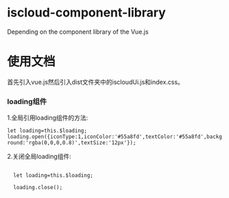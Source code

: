 # iscloud-component-library
Depending on the component library of the Vue.js

<h1>使用文档</h1>
  首先引入vue.js然后引入dist文件夹中的iscloudUi.js和index.css。
  <h3>loading组件</h3>
  <p>1.全局引用loading组件的方法:</p> 
   <div style="backgroud-color:#f8f8f8">
  <code>let loading=this.$loading;</code>
  <code>loading.open({iconType:1,iconColor:'#55a8fd',textColor:'#55a8fd',background:'rgba(0,0,0,0.8)',textSize:'12px'});</code>
  </div>
  
  <p>2.关闭全局loading组件:</p>
  <code>
  let loading=this.$loading;<br>
  loading.close();
  </code>
